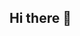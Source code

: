 ## Hi there 👋

<!--
**FlaviaContiRossini/FlaviaContiRossini** is a ✨ _special_ ✨ repository because its `README.md` (this file) appears on your GitHub profile.

Here are some ideas to get you started:

- 🔭 I’m currently working on a personal profile project
